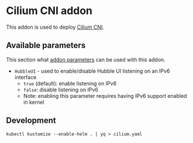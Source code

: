 # Cilium CNI addon

This addon is used to deploy [Cilium CNI](https://cilium.io/).

## Available parameters

This section what [addon parameters][params] can be used with this addon.

[params]: https://docs.kubermatic.com/kubeone/v1.9/guides/addons/#parameters

* `HubbleUI` - used to enable/disable Hubble UI listening on an IPv6 interface
  * `true` (default): enable listening on IPv6
  * `false`: disable listening on IPv6
  * Note: enabling this parameter requires having IPv6 support enabled in kernel

## Development

```shell
kubectl kustomize --enable-helm . | yq > cilium.yaml
```
